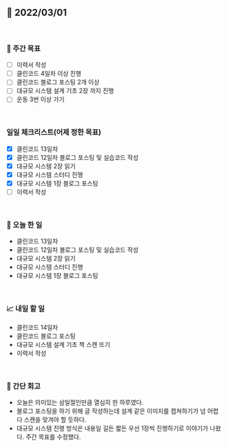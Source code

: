 ## 📅 2022/03/01

<br/>

### 🏹 주간 목표

- [ ] 이력서 작성
- [ ] 클린코드 4일차 이상 진행
- [ ] 클린코드 블로그 포스팅 2개 이상
- [ ] 대규모 시스템 설계 기초 2장 까지 진행
- [ ] 운동 3번 이상 가기

<br/>

### 일일 체크리스트(어제 정한 목표)

- [x] 클린코드 13일차
- [x] 클린코드 12일차 블로그 포스팅 및 실습코드 작성
- [x] 대규모 시스템 2장 읽기
- [x] 대규모 시스템 스터디 진행
- [x] 대규모 시스템 1장 블로그 포스팅
- [ ] 이력서 작성

<br/>

### 💯 오늘 한 일

- 클린코드 13일차
- 클린코드 12일차 블로그 포스팅 및 실습코드 작성
- 대규모 시스템 2장 읽기
- 대규모 시스템 스터디 진행
- 대규모 시스템 1장 블로그 포스팅

<br/>

### 📈 내일 할 일

- 클린코드 14일차
- 클린코드 블로그 포스팅
- 대규모 시스템 설계 기초 책 스캔 뜨기
- 이력서 작성


<br/>

### 🧐 간단 회고

- 오늘은 의미있는 삼일절인만큼 열심히 한 하루였다.
- 블로그 포스팅을 하기 위해 글 작성하는데 설계 같은 이미지를 캡쳐하기가 넘 어렵다 스캔을 맞겨야 할 듯하다.
- 대규모 시스템 진행 방식은 내용일 길든 짧든 우선 1장씩 진행하기로 이야기가 나왔다. 주간 목표를 수정했다.
